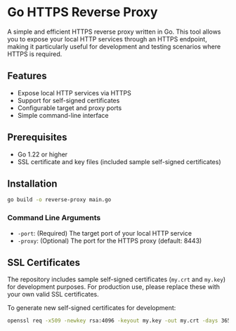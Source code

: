 # Go HTTPS Reverse Proxy

A simple and efficient HTTPS reverse proxy written in Go. This tool allows you to expose your local HTTP services through an HTTPS endpoint, making it particularly useful for development and testing scenarios where HTTPS is required.

## Features

-   Expose local HTTP services via HTTPS
-   Support for self-signed certificates
-   Configurable target and proxy ports
-   Simple command-line interface

## Prerequisites

-   Go 1.22 or higher
-   SSL certificate and key files (included sample self-signed certificates)

## Installation

```bash
go build -o reverse-proxy main.go
```

### Command Line Arguments

-   `-port`: (Required) The target port of your local HTTP service
-   `-proxy`: (Optional) The port for the HTTPS proxy (default: 8443)

## SSL Certificates

The repository includes sample self-signed certificates (`my.crt` and `my.key`) for development purposes. For production use, please replace these with your own valid SSL certificates.

To generate new self-signed certificates for development:

```bash
openssl req -x509 -newkey rsa:4096 -keyout my.key -out my.crt -days 365 -nodes
```
